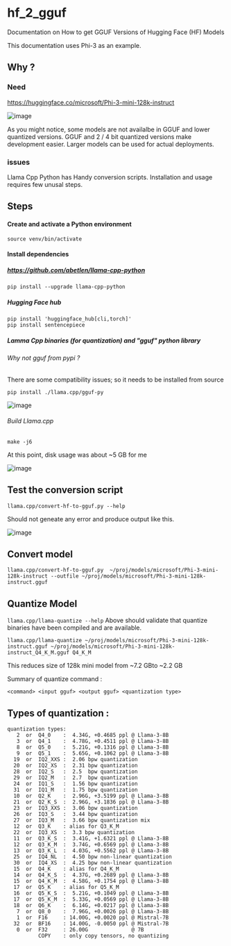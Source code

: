 # hf_2_gguf
Documentation on How to get GGUF Versions of Hugging Face (HF) Models

This documentation uses Phi-3 as an example. 

## Why ? 

### Need

https://huggingface.co/microsoft/Phi-3-mini-128k-instruct 

![image](https://github.com/shamitv/hf_2_gguf/assets/8604949/80e0ca2c-edbb-4d78-8dfd-cb9b369e300c)

As you might notice, some models are not availalbe in GGUF and lower quantized versions. GGUF and 2 / 4 bit quantized versions make development easier. Larger models can be used for actual deployments. 

### issues 

  Llama Cpp Python has Handy conversion scripts. Installation and usage requires few unusal steps. 

## Steps 

#### Create and activate a Python environment

````python3 -m venv venv
source venv/bin/activate
````
#### Install dependencies 

##### https://github.com/abetlen/llama-cpp-python

````pip install --upgrade llama-cpp-python````

##### Hugging Face hub 

````pip install --upgrade huggingface_hub 
pip install 'huggingface_hub[cli,torch]'
pip install sentencepiece
````

##### Lamma Cpp binaries (for quantization) and "gguf" python library
###### Why not gguf from pypi ?
There are some compatibility issues; so it needs to be installed from source 

````git clone https://github.com/ggerganov/llama.cpp.git
pip install ./llama.cpp/gguf-py
````
![image](https://github.com/shamitv/hf_2_gguf/assets/8604949/792f3e33-e1de-4a9c-a40b-d4af003f1cd4)

###### Build Llama.cpp
````cd llama.cpp
make -j6
````
At this point, disk usage was about ~5 GB for me 

![image](https://github.com/shamitv/hf_2_gguf/assets/8604949/3ee369d0-c52e-4fa7-a36f-6236efa34efa)


## Test the conversion script  
````llama.cpp/convert-hf-to-gguf.py --help````

Should not  geneate any error and produce output like this. 

![image](https://github.com/shamitv/hf_2_gguf/assets/8604949/e9a06e31-7466-4313-ae13-90de4968a846)

## Convert model 
````llama.cpp/convert-hf-to-gguf.py  ~/proj/models/microsoft/Phi-3-mini-128k-instruct --outfile ~/proj/models/microsoft/Phi-3-mini-128k-instruct.gguf````


## Quantize Model
````llama.cpp/llama-quantize --help```` 
Above should validate that quantize binaries have been compiled and are available. 

````llama.cpp/llama-quantize ~/proj/models/microsoft/Phi-3-mini-128k-instruct.gguf ~/proj/models/microsoft/Phi-3-mini-128k-instruct_Q4_K_M.gguf Q4_K_M````

This reduces size of 128k mini model from ~7.2 GBto ~2.2 GB 

Summary of quantize command : 

```
<command> <input gguf> <output gguf> <quantization type>
```

## Types of quantization : 
````
quantization types:
   2  or  Q4_0    :  4.34G, +0.4685 ppl @ Llama-3-8B
   3  or  Q4_1    :  4.78G, +0.4511 ppl @ Llama-3-8B
   8  or  Q5_0    :  5.21G, +0.1316 ppl @ Llama-3-8B
   9  or  Q5_1    :  5.65G, +0.1062 ppl @ Llama-3-8B
  19  or  IQ2_XXS :  2.06 bpw quantization
  20  or  IQ2_XS  :  2.31 bpw quantization
  28  or  IQ2_S   :  2.5  bpw quantization
  29  or  IQ2_M   :  2.7  bpw quantization
  24  or  IQ1_S   :  1.56 bpw quantization
  31  or  IQ1_M   :  1.75 bpw quantization
  10  or  Q2_K    :  2.96G, +3.5199 ppl @ Llama-3-8B
  21  or  Q2_K_S  :  2.96G, +3.1836 ppl @ Llama-3-8B
  23  or  IQ3_XXS :  3.06 bpw quantization
  26  or  IQ3_S   :  3.44 bpw quantization
  27  or  IQ3_M   :  3.66 bpw quantization mix
  12  or  Q3_K    : alias for Q3_K_M
  22  or  IQ3_XS  :  3.3 bpw quantization
  11  or  Q3_K_S  :  3.41G, +1.6321 ppl @ Llama-3-8B
  12  or  Q3_K_M  :  3.74G, +0.6569 ppl @ Llama-3-8B
  13  or  Q3_K_L  :  4.03G, +0.5562 ppl @ Llama-3-8B
  25  or  IQ4_NL  :  4.50 bpw non-linear quantization
  30  or  IQ4_XS  :  4.25 bpw non-linear quantization
  15  or  Q4_K    : alias for Q4_K_M
  14  or  Q4_K_S  :  4.37G, +0.2689 ppl @ Llama-3-8B
  15  or  Q4_K_M  :  4.58G, +0.1754 ppl @ Llama-3-8B
  17  or  Q5_K    : alias for Q5_K_M
  16  or  Q5_K_S  :  5.21G, +0.1049 ppl @ Llama-3-8B
  17  or  Q5_K_M  :  5.33G, +0.0569 ppl @ Llama-3-8B
  18  or  Q6_K    :  6.14G, +0.0217 ppl @ Llama-3-8B
   7  or  Q8_0    :  7.96G, +0.0026 ppl @ Llama-3-8B
   1  or  F16     : 14.00G, +0.0020 ppl @ Mistral-7B
  32  or  BF16    : 14.00G, -0.0050 ppl @ Mistral-7B
   0  or  F32     : 26.00G              @ 7B
          COPY    : only copy tensors, no quantizing
````
